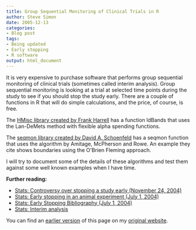 ```yaml
---
title: Group Sequential Monitoring of Clinical Trials in R
author: Steve Simon
date: 2005-12-13
categories:
- Blog post
tags:
- Being updated
- Early stopping
- R software
output: html_document
---
```

It is very expensive to purchase software that performs group sequential
monitoring of clinical trials (sometimes called interim analysis). Group
sequential monitoring is looking at a trial at selected time points
during the study to see if you should stop the study early. There are a
couple of functions in R that will do simple calculations, and the
price, of course, is free.

The [HMisc library created by Frank
Harrell](http://cran.r-project.org/src/contrib/Descriptions/Hmisc.html)
has a function ldBands that uses the Lan-DeMets method with flexible
alpha spending functions.

The [seqmon library created by David A.
Schoenfeld](http://cran.r-project.org/src/contrib/Descriptions/seqmon.html)
has a seqmon function that uses the algorithm by Amitage, McPherson and
Rowe. An example they cite shows boundaries using the O'Brien Fleming
approach.

I will try to document some of the details of these algorithms and test
them against some well known examples when I have time.

**Further reading:**

- [Stats: Controversy over stopping a study early (November
24, 2004)](http://www.pmean.com/weblog2004/EarlyStoppingControversy.html)
- [Stats: Early stopping in an animal experiment (July
1, 2004)](http://www.pmean.com/weblog2004/EarlyStoppingAnimal.html)
- [Stats: Early Stopping Bibliography (July
1, 2004)](../library/EarlyStopping1.asp)
- [Stats: Interim analysis](../plan/interim.asp)

You can find an [earlier version][sim1] of this page on my [original website][sim2].


[sim1]: http://www.pmean.com/05/GroupSequential.html
[sim2]: http://www.pmean.com/original_site.html
